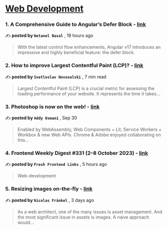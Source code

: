
<h1><a href=https://medium.com/tag/web-development/recommended target="_blank" rel="noopener noreferrer">Web Development</a></h1>
<h3>1. A Comprehensive Guide to Angular’s Defer Block - <a href=https://medium.com/netanelbasal/a-comprehensive-guide-to-angulars-defer-block-468c74048df4?source=tag_recommended_feed---------0-84----------web_development----------8c4b2777_4ca9_4096_aff4_07b1490aa6a2------- target="_blank" rel="noopener noreferrer">link</a></h3>

✍️ **posted by `Netanel Basal`** <date> , 19 hours ago</date>

<blockquote>With the latest control flow enhancements, Angular v17 introduces an impressive and highly beneficial feature: the defer block.</blockquote>

<h3>2. How to improve Largest Contentful Paint (LCP)? - <a href=https://medium.com/@novoselski/how-to-improve-largest-contentful-paint-lcp-be5d598caf38?source=tag_recommended_feed---------1-107----------web_development----------8c4b2777_4ca9_4096_aff4_07b1490aa6a2------- target="_blank" rel="noopener noreferrer">link</a></h3>

✍️ **posted by `Svetloslav Novoselski`** <date> , 7 min read</date>

<blockquote>Largest Contentful Paint (LCP) is a crucial metric for assessing the loading performance of your website. It represents the time it takes…</blockquote>

<h3>3. Photoshop is now on the web! - <a href=https://medium.com/@addyosmani/photoshop-is-now-on-the-web-38d70954365a?source=tag_recommended_feed---------2-85----------web_development----------8c4b2777_4ca9_4096_aff4_07b1490aa6a2------- target="_blank" rel="noopener noreferrer">link</a></h3>

✍️ **posted by `Addy Osmani`** <date> , Sep 30</date>

<blockquote>Enabled by WebAssembly, Web Components + Lit, Service Workers + Workbox & new Web APIs. Chrome & Adobe enjoyed collaborating on this…</blockquote>

<h3>4. Frontend Weekly Digest #331 (2–8 October 2023) - <a href=https://medium.com/@frontender-ua/frontend-weekly-digest-331-2-8-october-2023-e9348aaf5cc5?source=tag_recommended_feed---------3-84----------web_development----------8c4b2777_4ca9_4096_aff4_07b1490aa6a2------- target="_blank" rel="noopener noreferrer">link</a></h3>

✍️ **posted by `Fresh Frontend Links`** <date> , 5 hours ago</date>

<blockquote>Web-development</blockquote>

<h3>5. Resizing images on-the-fly - <a href=https://medium.com/apache-apisix/resizing-images-on-the-fly-d942485a9608?source=tag_recommended_feed---------4-107----------web_development----------8c4b2777_4ca9_4096_aff4_07b1490aa6a2------- target="_blank" rel="noopener noreferrer">link</a></h3>

✍️ **posted by `Nicolas Fränkel`** <date> , 3 days ago</date>

<blockquote>As a web architect, one of the many issues is asset management. And the most significant issue in assets is images. A naive approach would…</blockquote>

